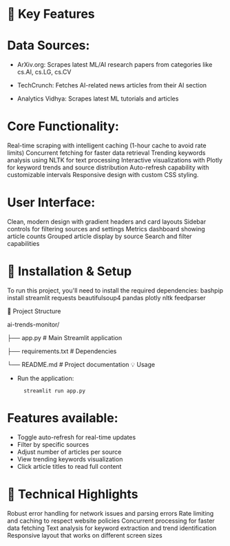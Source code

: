 # 🌟 Key Features
# Data Sources:

* ArXiv.org: Scrapes latest ML/AI research papers from categories like cs.AI, cs.LG, cs.CV

* TechCrunch: Fetches AI-related news articles from their AI section

* Analytics Vidhya: Scrapes latest ML tutorials and articles

# Core Functionality:

Real-time scraping with intelligent caching (1-hour cache to avoid rate limits)
Concurrent fetching for faster data retrieval
Trending keywords analysis using NLTK for text processing
Interactive visualizations with Plotly for keyword trends and source distribution
Auto-refresh capability with customizable intervals
Responsive design with custom CSS styling.

# User Interface:

Clean, modern design with gradient headers and card layouts
Sidebar controls for filtering sources and settings
Metrics dashboard showing article counts
Grouped article display by source
Search and filter capabilities

# 🚀 Installation & Setup
To run this project, you'll need to install the required dependencies:
bashpip install streamlit requests beautifulsoup4 pandas plotly nltk feedparser

📁 Project Structure

ai-trends-monitor/

├── app.py                  # Main Streamlit application

├── requirements.txt       # Dependencies

└── README.md             # Project documentation
💡 Usage

* Run the application:

        streamlit run app.py

# Features available:

* Toggle auto-refresh for real-time updates
* Filter by specific sources
* Adjust number of articles per source
* View trending keywords visualization
* Click article titles to read full content



# 🔧 Technical Highlights

Robust error handling for network issues and parsing errors
Rate limiting and caching to respect website policies
Concurrent processing for faster data fetching
Text analysis for keyword extraction and trend identification
Responsive layout that works on different screen sizes

